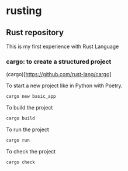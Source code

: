 # rusting

## Rust repository
This is my first experience with Rust Language

### cargo: to create a structured project
(cargo)[https://github.com/rust-lang/cargo]

To start a new project like in Python with Poetry.
```bash
cargo new basic_app
```

To build the project
```bash
cargo build
```

To run the project
```bash
cargo run
```

To check the project
```bash
cargo check
```